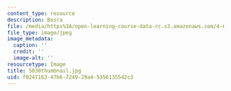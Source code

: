 ```yaml
---
content_type: resource
description: Bosra
file: /media/https%3A/open-learning-course-data-rc.s3.amazonaws.com/4-614-religious-architecture-and-islamic-cultures-fall-2002/f024716347b6724929a45356135542c3_5030thumbnail.jpg
file_type: image/jpeg
image_metadata:
  caption: ''
  credit: ''
  image-alt: ''
resourcetype: Image
title: 5030thumbnail.jpg
uid: f0247163-47b6-7249-29a4-5356135542c3
---
```

